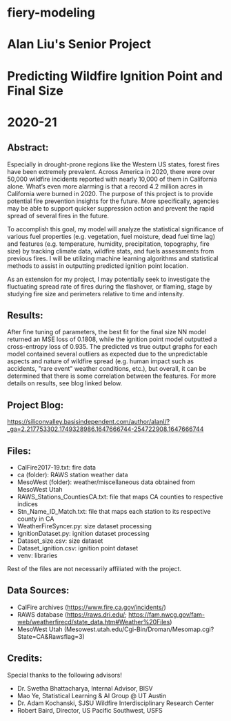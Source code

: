 # fiery-modeling

# Alan Liu's Senior Project
# Predicting Wildfire Ignition Point and Final Size
# 2020-21


## Abstract:
Especially in drought-prone regions like the Western US states, forest fires have been extremely prevalent. Across America in 2020, there were over 50,000 wildfire incidents reported with nearly 10,000 of them in California alone. What’s even more alarming is that a record 4.2 million acres in California were burned in 2020. The purpose of this project is to provide potential fire prevention insights for the future. More specifically, agencies may be able to support quicker suppression action and prevent the rapid spread of several fires in the future.

To accomplish this goal, my model will analyze the statistical significance of various fuel properties (e.g. vegetation, fuel moisture, dead fuel time lag) and features (e.g. temperature, humidity, precipitation, topography, fire size) by tracking climate data, wildfire stats, and fuels assessments from previous fires. I will be utilizing machine learning algorithms and statistical methods to assist in outputting predicted ignition point location. 

As an extension for my project, I may potentially seek to investigate the fluctuating spread rate of fires during the flashover, or flaming, stage by studying fire size and perimeters relative to time and intensity.


## Results:
After fine tuning of parameters, the best fit for the final size NN model returned an MSE loss of 0.1808, while the ignition point model outputted a cross-entropy loss of 0.935. The predicted vs true output graphs for each model contained several outliers as expected due to the unpredictable aspects and nature of wildfire spread (e.g. human impact such as accidents, "rare event" weather conditions, etc.), but overall, it can be determined that there is some correlation between the features. For more details on results, see blog linked below.


## Project Blog:
https://siliconvalley.basisindependent.com/author/alanl/?_ga=2.217753302.1749328986.1647666744-254722908.1647666744


## Files:
- CalFire2017-19.txt: fire data
- ca (folder): RAWS station weather data
- MesoWest (folder): weather/miscellaneous data obtained from MesoWest Utah
- RAWS_Stations_CountiesCA.txt: file that maps CA counties to respective indices
- Stn_Name_ID_Match.txt: file that maps each station to its respective county in CA
- WeatherFireSyncer.py: size dataset processing
- IgnitionDataset.py: ignition dataset processing
- Dataset_size.csv: size dataset
- Dataset_ignition.csv: ignition point dataset
- venv: libraries

Rest of the files are not necessarily affiliated with the project.


## Data Sources:
- CalFire archives (https://www.fire.ca.gov/incidents/)
- RAWS database (https://raws.dri.edu/; https://fam.nwcg.gov/fam-web/weatherfirecd/state_data.htm#Weather%20Files)
- MesoWest Utah (Mesowest.utah.edu/Cgi-Bin/Droman/Mesomap.cgi?State=CA&Rawsflag=3)


## Credits:
Special thanks to the following advisors!
- Dr. Swetha Bhattacharya, Internal Advisor, BISV
- Mao Ye, Statistical Learning & AI Group @ UT Austin
- Dr. Adam Kochanski, SJSU Wildfire Interdisciplinary Research Center
- Robert Baird, Director, US Pacific Southwest, USFS
